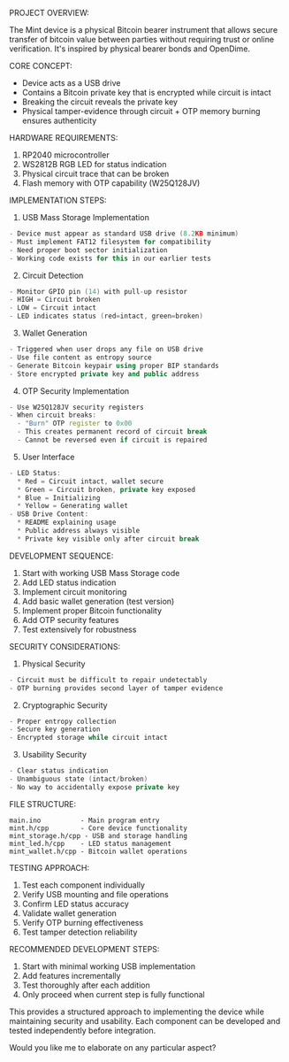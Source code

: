 PROJECT OVERVIEW:

The Mint device is a physical Bitcoin bearer instrument that allows secure transfer of bitcoin value between parties without requiring trust or online verification. It's inspired by physical bearer bonds and OpenDime.

CORE CONCEPT:
- Device acts as a USB drive
- Contains a Bitcoin private key that is encrypted while circuit is intact
- Breaking the circuit reveals the private key
- Physical tamper-evidence through circuit + OTP memory burning ensures authenticity

HARDWARE REQUIREMENTS:
1. RP2040 microcontroller
2. WS2812B RGB LED for status indication
3. Physical circuit trace that can be broken
4. Flash memory with OTP capability (W25Q128JV)

IMPLEMENTATION STEPS:

1. USB Mass Storage Implementation
```cpp
- Device must appear as standard USB drive (8.2KB minimum)
- Must implement FAT12 filesystem for compatibility
- Need proper boot sector initialization
- Working code exists for this in our earlier tests
```

2. Circuit Detection
```cpp
- Monitor GPIO pin (14) with pull-up resistor
- HIGH = Circuit broken
- LOW = Circuit intact
- LED indicates status (red=intact, green=broken)
```

3. Wallet Generation
```cpp
- Triggered when user drops any file on USB drive
- Use file content as entropy source
- Generate Bitcoin keypair using proper BIP standards 
- Store encrypted private key and public address
```

4. OTP Security Implementation
```cpp
- Use W25Q128JV security registers
- When circuit breaks:
  - "Burn" OTP register to 0x00
  - This creates permanent record of circuit break
  - Cannot be reversed even if circuit is repaired
```

5. User Interface
```cpp
- LED Status:
  * Red = Circuit intact, wallet secure
  * Green = Circuit broken, private key exposed
  * Blue = Initializing
  * Yellow = Generating wallet
- USB Drive Content:
  * README explaining usage
  * Public address always visible
  * Private key visible only after circuit break
```

DEVELOPMENT SEQUENCE:

1. Start with working USB Mass Storage code
2. Add LED status indication
3. Implement circuit monitoring
4. Add basic wallet generation (test version)
5. Implement proper Bitcoin functionality
6. Add OTP security features
7. Test extensively for robustness

SECURITY CONSIDERATIONS:

1. Physical Security
```cpp
- Circuit must be difficult to repair undetectably
- OTP burning provides second layer of tamper evidence
```

2. Cryptographic Security
```cpp
- Proper entropy collection
- Secure key generation
- Encrypted storage while circuit intact
```

3. Usability Security
```cpp
- Clear status indication
- Unambiguous state (intact/broken)
- No way to accidentally expose private key
```

FILE STRUCTURE:
```
main.ino          - Main program entry
mint.h/cpp        - Core device functionality
mint_storage.h/cpp - USB and storage handling
mint_led.h/cpp    - LED status management
mint_wallet.h/cpp - Bitcoin wallet operations
```

TESTING APPROACH:
1. Test each component individually
2. Verify USB mounting and file operations
3. Confirm LED status accuracy
4. Validate wallet generation
5. Verify OTP burning effectiveness
6. Test tamper detection reliability

RECOMMENDED DEVELOPMENT STEPS:
1. Start with minimal working USB implementation
2. Add features incrementally
3. Test thoroughly after each addition
4. Only proceed when current step is fully functional

This provides a structured approach to implementing the device while maintaining security and usability. Each component can be developed and tested independently before integration.

Would you like me to elaborate on any particular aspect?

